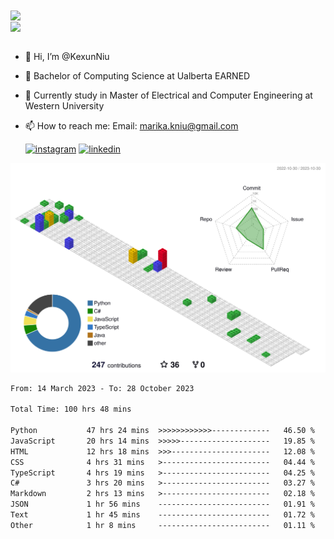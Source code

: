 <a href="https://github.com/anuraghazra/github-readme-stats">
  <img align="center" src="https://github-readme-stats.vercel.app/api?username=KexunNiu&show_icons=true" />
</a>
</br>
<a href="https://github.com/anuraghazra/github-readme-stats">
  <img align="center" src="https://github-readme-stats.vercel.app/api/top-langs/?username=KexunNiu" />
</a>

</br>
</br>

- 👋 Hi, I’m @KexunNiu
- 👀 Bachelor of Computing Science at Ualberta EARNED
- 🌱 Currently study in Master of Electrical and Computer Engineering at Western University
- 📫 How to reach me: Email: marika.kniu@gmail.com
  
  [![instagram](https://github.com/shikhar1020jais1/Git-Social/blob/master/Icons/Instagram1.png (Instagram))][1] [![linkedin](https://github.com/shikhar1020jais1/Git-Social/blob/master/Icons/LinkedIn1.png (LinkedIn))][2]

<!-- To Link your profile to the media buttons -->

[1]: https://www.instagram.com/barryn719_
[2]: https://www.linkedin.com/in/kexun-niu



![](./profile-3d-contrib/profile-gitblock.svg)

<!--START_SECTION:waka-->

```txt
From: 14 March 2023 - To: 28 October 2023

Total Time: 100 hrs 48 mins

Python           47 hrs 24 mins  >>>>>>>>>>>>-------------   46.50 %
JavaScript       20 hrs 14 mins  >>>>>--------------------   19.85 %
HTML             12 hrs 18 mins  >>>----------------------   12.08 %
CSS              4 hrs 31 mins   >------------------------   04.44 %
TypeScript       4 hrs 19 mins   >------------------------   04.25 %
C#               3 hrs 20 mins   >------------------------   03.27 %
Markdown         2 hrs 13 mins   >------------------------   02.18 %
JSON             1 hr 56 mins    -------------------------   01.91 %
Text             1 hr 45 mins    -------------------------   01.72 %
Other            1 hr 8 mins     -------------------------   01.11 %
```

<!--END_SECTION:waka-->

